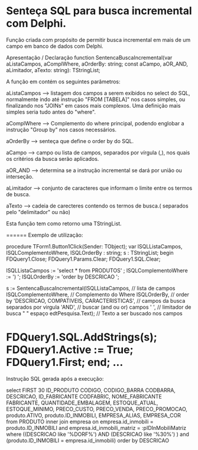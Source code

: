 # Senteça SQL para busca incremental com Delphi.
Função criada com propósito de permitir busca incremental em mais de um campo em banco de dados com Delphi.

Apresentação / Declaração 
function SentencaBuscaIncremental(var aListaCampos, aComplWhere,
  aOrderBy: string; const aCampo, aOR_AND, aLimitador,
  aTexto: string): TStringList;


A função em contém os seguintes parâmetros:


aListaCampos --> listagem dos campos a serem exibidos no select do SQL, normalmente indo até instrução "FROM [TABELA]" nos casos simples, ou finalizando nos "JOINs" em casos mais complexos. Uma definição mais simples seria tudo antes do "where".

aComplWhere --> Complemento do where principal, podendo englobar a instrução "Group by" nos casos necessários.

aOrderBy --> senteça que define o order by do SQL.

aCampo --> campo ou lista de campos, separados por vírgula (,), nos quais os critérios da busca serão aplicados.

aOR_AND --> determina se a instrução incremental se dará por união ou interseção.

aLimitador --> conjunto de caracteres que informam o limite entre os termos de busca.

aTexto --> cadeia de carecteres contendo os termos de busca.( separados pelo "delimitador" ou não)

Esta função tem como retorno uma TStringList.

======
Exemplo de utilização:

procedure TForm1.Button1Click(Sender: TObject);
var
 lSQLListaCampos, lSQLComplementoWhere, lSQLOrderBy : string;
 s : TStringList;
begin
  FDQuery1.Close;
  FDQuery1.Params.Clear;
  FDQuery1.SQL.Clear;

  lSQLListaCampos := 'select * from PRODUTOS' ;
  lSQLComplementoWhere := ') ';
  lSQLOrderBy := 'order by DESCRICAO ';

  s := SentencaBuscaIncremental(lSQLListaCampos,   // lista de campos
      lSQLComplementoWhere,                        // Complemento do Where
      lSQLOrderBy,                                 //  order by
      'DESCRICAO, COMPATIVEIS, CARACTERISTICAS',   // campos da busca separados por virgula
      'AND',                                       // buscar (and ou or) campos
      ' ',                                         // limitador de busca " " espaço
      edtPesquisa.Text);                           // Texto a ser buscado nos campos

  FDQuery1.SQL.AddStrings(s);
  FDQuery1.Active := True;
  FDQuery1.First;
end;
...
======

Instrução SQL gerada após a execução:

select FIRST 30 ID_PRODUTO CODIGO, CODIGO_BARRA CODBARRA, DESCRICAO, ID_FABRICANTE CODFABRIC, NOME_FABRICANTE FABRICANTE, QUANTIDADE_EMBALAGEM, ESTOQUE_ATUAL, ESTOQUE_MINIMO, PRECO_CUSTO, PRECO_VENDA, PRECO_PROMOCAO,  produto.ATIVO, produto.ID_INMOBILI, EMPRESA_ALIAS, EMPRESA_COR from PRODUTO inner join empresa on empresa.id_inmobili = produto.ID_INMOBILI and empresa.id_inmobili_matriz =  :pIDInMobiliMatriz 
where ((DESCRICAO like '%DORF%') 
 AND (DESCRICAO like '%30%')
) and (produto.ID_INMOBILI = empresa.id_inmobili) 
order by DESCRICAO 
